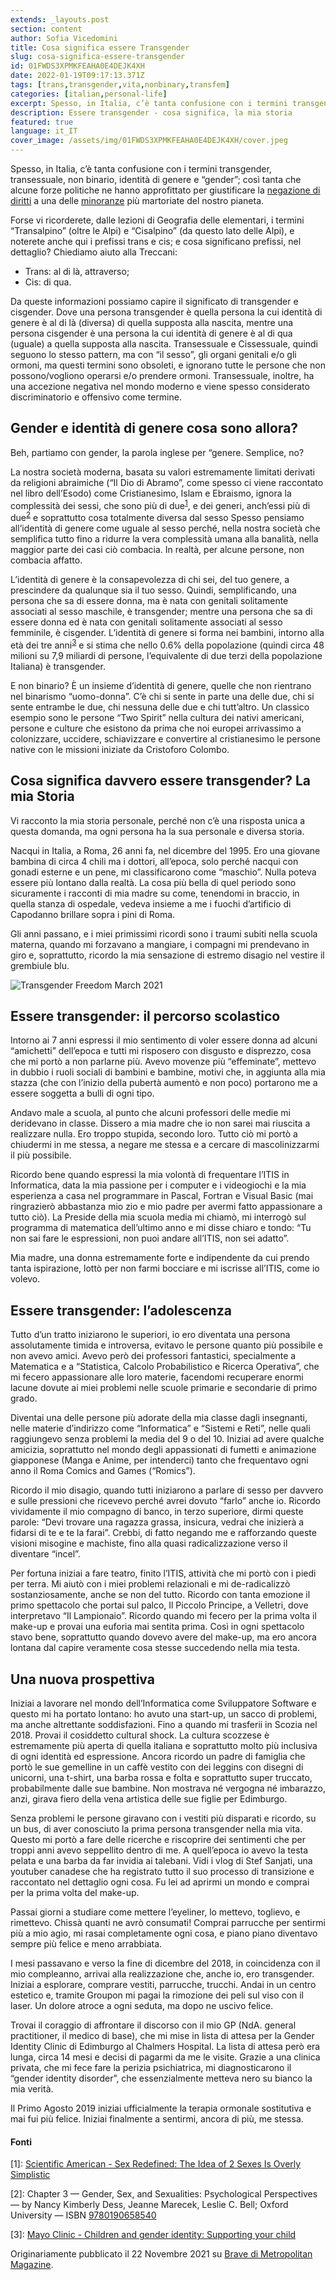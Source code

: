 ```yaml
---
extends: _layouts.post
section: content
author: Sofia Vicedomini
title: Cosa significa essere Transgender
slug: cosa-significa-essere-transgender
id: 01FWDS3XPMKFEAHA0E4DEJK4XH
date: 2022-01-19T09:17:13.371Z
tags: [trans,transgender,vita,nonbinary,transfem]
categories: [italian,personal-life]
excerpt: Spesso, in Italia, c’è tanta confusione con i termini transgender, transessuale, non binario, identità di genere e “gender”; così tanta che alcune forze politiche ne hanno approfittato per giustificare la negazione di diritti a una delle minoranze più martoriate del nostro pianeta.
description: Essere transgender - cosa significa, la mia storia
featured: true
language: it_IT
cover_image: /assets/img/01FWDS3XPMKFEAHA0E4DEJK4XH/cover.jpeg
---
```

Spesso, in Italia, c’è tanta confusione con i termini transgender, transessuale, non binario, identità di genere e “gender”;
così tanta che alcune forze politiche ne hanno approfittato per giustificare la [negazione di diritti](https://metropolitanmagazine.it/ddl-zan-manifestazioni-a-roma-e-milano-contro-la-bocciatura/) 
a una delle [minoranze](https://metropolitanmagazine.it/poe-black-ennesima-morte-di-una-persona-transgender-nel-silenzio/) più martoriate del nostro pianeta.

Forse vi ricorderete, dalle lezioni di Geografia delle elementari, i termini “Transalpino” (oltre le Alpi) e “Cisalpino” (da questo lato delle Alpi), e noterete anche qui i prefissi trans e cis; e cosa significano prefissi, nel dettaglio? Chiediamo aiuto alla Treccani:

- Trans: al di là, attraverso;
-  Cis: di qua.

Da queste informazioni possiamo capire il significato di transgender e cisgender. Dove una persona transgender è quella persona la cui identità di genere è al di là (diversa) di quella supposta alla nascita, mentre una persona cisgender è una persona la cui identità di genere è al di qua (uguale) a quella supposta alla nascita. Transessuale e Cissessuale, quindi seguono lo stesso pattern, ma con “il sesso”, gli organi genitali e/o gli ormoni, ma questi termini sono obsoleti, e ignorano tutte le persone che non possono/vogliono operarsi e/o prendere ormoni. Transessuale, inoltre, ha una accezione negativa nel mondo moderno e viene spesso considerato discriminatorio e offensivo come termine.

## Gender e identità di genere cosa sono allora?

Beh, partiamo con gender, la parola inglese per “genere. Semplice, no?

La nostra società moderna, basata su valori estremamente limitati derivati da religioni abraimiche 
(“Il Dio di Abramo”, come spesso ci viene raccontato nel libro dell’Esodo) come Cristianesimo, Islam e Ebraismo, 
ignora la complessità dei sessi, che sono più di due<sup>[1](#ref_1)</sup>, e dei generi, anch’essi più di due<sup>[2](#ref_2)</sup> e soprattutto cosa 
totalmente diversa dal sesso Spesso pensiamo all’identità di genere come uguale al sesso perché, nella nostra società 
che semplifica tutto fino a ridurre la vera complessità umana alla banalità, nella maggior parte dei casi ciò combacia. 
In realtà, per alcune persone, non combacia affatto.

L’identità di genere è la consapevolezza di chi sei, del tuo genere, a prescindere da qualunque sia il tuo sesso. 
Quindi, semplificando, una persona che sa di essere donna, ma è nata con genitali solitamente associati al sesso maschile, 
è transgender; mentre una persona che sa di essere donna ed è nata con genitali solitamente associati al sesso femminile, è cisgender. 
L’identità di genere si forma nei bambini, intorno alla età dei tre anni<sup>[3](#ref_3)</sup> e si stima che nello 0.6% della popolazione 
(quindi circa 48 milioni su 7,9 miliardi di persone, l’equivalente di due terzi della popolazione Italiana) è transgender.

E non binario? È un insieme d’identità di genere, quelle che non rientrano nel binarismo “uomo-donna”. 
C’è chi si sente in parte una delle due, chi si sente entrambe le due, chi nessuna delle due e chi tutt’altro. 
Un classico esempio sono le persone “Two Spirit” nella cultura dei nativi americani, persone e culture che esistono 
da prima che noi europei arrivassimo a colonizzare, uccidere, schiavizzare e convertire al cristianesimo le persone 
native con le missioni iniziate da Cristoforo Colombo.

## Cosa significa davvero essere transgender? La mia Storia

Vi racconto la mia storia personale, perché non c’è una risposta unica a questa domanda, ma ogni persona ha la sua personale e diversa storia.

Nacqui in Italia, a Roma, 26 anni fa, nel dicembre del 1995. Ero una giovane bambina di circa 4 chili ma i dottori, 
all’epoca, solo perché nacqui con gonadi esterne e un pene, mi classificarono come “maschio”. Nulla poteva essere più lontano dalla realtà.
La cosa più bella di quel periodo sono sicuramente i racconti di mia madre su come, tenendomi in braccio, 
in quella stanza di ospedale, vedeva insieme a me i fuochi d’artificio di Capodanno brillare sopra i pini di Roma.

Gli anni passano, e i miei primissimi ricordi sono i traumi subiti nella scuola materna, quando mi forzavano a mangiare, 
i compagni mi prendevano in giro e, soprattutto, ricordo la mia sensazione di estremo disagio nel vestire il grembiule blu.

<div class="flex justify-center align-center">
 <img src="/assets/img/01FWDS3XPMKFEAHA0E4DEJK4XH/transfreedommarch2021.jpeg" alt="Transgender Freedom March 2021" />
</div>

## Essere transgender: il percorso scolastico

Intorno ai 7 anni espressi il mio sentimento di voler essere donna ad alcuni “amichetti” dell’epoca e tutti mi 
risposero con disgusto e disprezzo, cosa che mi portò a non parlarne più. Avevo movenze più “effeminate”, 
mettevo in dubbio i ruoli sociali di bambini e bambine, motivi che, in aggiunta alla mia stazza 
(che con l’inizio della pubertà aumentò e non poco) portarono me a essere soggetta a bulli di ogni tipo.

Andavo male a scuola, al punto che alcuni professori delle medie mi deridevano in classe. 
Dissero a mia madre che io non sarei mai riuscita a realizzare nulla. Ero troppo stupida, secondo loro. 
Tutto ciò mi portò a chiudermi in me stessa, a negare me stessa e a cercare di mascolinizzarmi il più possibile.

Ricordo bene quando espressi la mia volontà di frequentare l’ITIS in Informatica, data la mia passione per i computer 
e i videogiochi e la mia esperienza a casa nel programmare in Pascal, Fortran e Visual Basic (mai ringrazierò abbastanza 
mio zio e mio padre per avermi fatto appassionare a tutto ciò). La Preside della mia scuola media mi chiamò, 
mi interrogò sul programma di matematica dell’ultimo anno e mi disse chiaro e tondo: “Tu non sai fare le espressioni, 
non puoi andare all’ITIS, non sei adatto”.

Mia madre, una donna estremamente forte e indipendente da cui prendo tanta ispirazione, 
lottò per non farmi bocciare e mi iscrisse all’ITIS, come io volevo.

## Essere transgender: l’adolescenza

Tutto d’un tratto iniziarono le superiori, io ero diventata una persona assolutamente timida e introversa, 
evitavo le persone quanto più possibile e non avevo amici. Avevo però dei professori fantastici, specialmente a 
Matematica e a “Statistica, Calcolo Probabilistico e Ricerca Operativa”, che mi fecero appassionare alle loro materie, 
facendomi recuperare enormi lacune dovute ai miei problemi nelle scuole primarie e secondarie di primo grado.

Diventai una delle persone più adorate della mia classe dagli insegnanti, nelle materie d’indirizzo come “Informatica” 
e “Sistemi e Reti”, nelle quali raggiungevo senza problemi la media del 9 o del 10. Iniziai ad avere qualche amicizia, 
soprattutto nel mondo degli appassionati di fumetti e animazione giapponese (Manga e Anime, per intenderci) tanto che 
frequentavo ogni anno il Roma Comics and Games (“Romics”).

Ricordo il mio disagio, quando tutti iniziarono a parlare di sesso per davvero e sulle pressioni che ricevevo perché 
avrei dovuto “farlo” anche io. Ricordo vividamente il mio compagno di banco, in terzo superiore, dirmi queste parole: 
“Devi trovare una ragazza grassa, insicura, vedrai che inizierà a fidarsi di te e te la farai”. 
Crebbi, di fatto negando me e rafforzando queste visioni misogine e machiste, fino alla quasi radicalizzazione verso il diventare “incel”.

Per fortuna iniziai a fare teatro, finito l’ITIS, attività che mi portò con i piedi per terra. 
Mi aiutò con i miei problemi relazionali e mi de-radicalizzò sostanziosamente, anche se non del tutto. 
Ricordo con tanta emozione il primo spettacolo che portai sul palco, Il Piccolo Principe, a Velletri, 
dove interpretavo “Il Lampionaio”. Ricordo quando mi fecero per la prima volta il make-up e provai una euforia mai sentita prima. 
Così in ogni spettacolo stavo bene, soprattutto quando dovevo avere del make-up, ma ero ancora lontana dal capire veramente 
cosa stesse succedendo nella mia testa.

## Una nuova prospettiva

Iniziai a lavorare nel mondo dell’Informatica come Sviluppatore Software e questo mi ha portato lontano: 
ho avuto una start-up, un sacco di problemi, ma anche altrettante soddisfazioni. Fino a quando mi trasferii in Scozia nel 2018. 
Provai il cosiddetto cultural shock. La cultura scozzese è estremamente più aperta di quella italiana e soprattutto molto 
più inclusiva di ogni identità ed espressione. Ancora ricordo un padre di famiglia che portò le sue gemelline in un caffè 
vestito con dei leggins con disegni di unicorni, una t-shirt, una barba rossa e folta e soprattutto super truccato, 
probabilmente dalle sue bambine. Non mostrava né vergogna né imbarazzo, anzi, girava fiero della vena artistica delle sue figlie per Edimburgo.

Senza problemi le persone giravano con i vestiti più disparati e ricordo, su un bus, di aver conosciuto 
la prima persona transgender nella mia vita. Questo mi portò a fare delle ricerche e riscoprire dei sentimenti 
che per troppi anni avevo seppellito dentro di me. A quell’epoca io avevo la testa pelata e una barba da far invidia ai talebani. 
Vidi i vlog di Stef Sanjati, una youtuber canadese che ha registrato tutto il suo processo di transizione e raccontato nel dettaglio ogni cosa. 
Fu lei ad aprirmi un mondo e comprai per la prima volta del make-up.

Passai giorni a studiare come mettere l’eyeliner, lo mettevo, toglievo, e rimettevo. Chissà quanti ne avrò consumati! 
Comprai parrucche per sentirmi più a mio agio, mi rasai completamente ogni cosa, e piano piano diventavo sempre più felice e meno arrabbiata.

I mesi passavano e verso la fine di dicembre del 2018, in coincidenza con il mio compleanno, arrivai alla realizzazione che, anche io, ero transgender.
Iniziai a esplorare, comprare vestiti, parrucche, trucchi. Andai in un centro estetico e, tramite Groupon mi pagai 
la rimozione dei peli sul viso con il laser. Un dolore atroce a ogni seduta, ma dopo ne uscivo felice.

Trovai il coraggio di affrontare il discorso con il mio GP (NdA. general practitioner, il medico di base), 
che mi mise in lista di attesa per la Gender Identity Clinic di Edimburgo al Chalmers Hospital. 
La lista di attesa però era lunga, circa 14 mesi e decisi di pagarmi da me le visite. Grazie a una clinica privata, 
che mi fece fare la perizia psichiatrica, mi diagnosticarono il “gender identity disorder”, che essenzialmente metteva nero su bianco la mia verità.

Il Primo Agosto 2019 iniziai ufficialmente la terapia ormonale sostitutiva e mai fui più felice. 
Iniziai finalmente a sentirmi, ancora di più, me stessa.

#### Fonti

<a id="ref_1"></a>
\[1]: [Scientific American - Sex Redefined: The Idea of 2 Sexes Is Overly Simplistic](https://www.scientificamerican.com/article/sex-redefined-the-idea-of-2-sexes-is-overly-simplistic1/)

<a id="ref_2"></a>
\[2]: Chapter 3 — Gender, Sex, and Sexualities: Psychological Perspectives — by Nancy Kimberly Dess, Jeanne Marecek, Leslie C. Bell; Oxford University — ISBN [9780190658540](https://amzn.to/32cROXr)

<a id="ref_3"></a>
\[3]: [Mayo Clinic - Children and gender identity: Supporting your child](https://www.mayoclinic.org/healthy-lifestyle/childrens-health/in-depth/children-and-gender-identity/art-20266811)

Originariamente pubblicato il 22 Novembre 2021 su [Brave di Metropolitan Magazine](https://metropolitanmagazine.it/essere-transgender-cosa-significa-la-mia-storia/).

